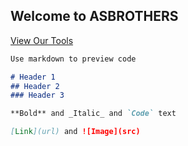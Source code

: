 ## Welcome to ASBROTHERS

[View Our Tools](https://asbrothers1466.github.io/tools/)

```markdown
Use markdown to preview code

# Header 1
## Header 2
### Header 3

**Bold** and _Italic_ and `Code` text

[Link](url) and ![Image](src)
```
